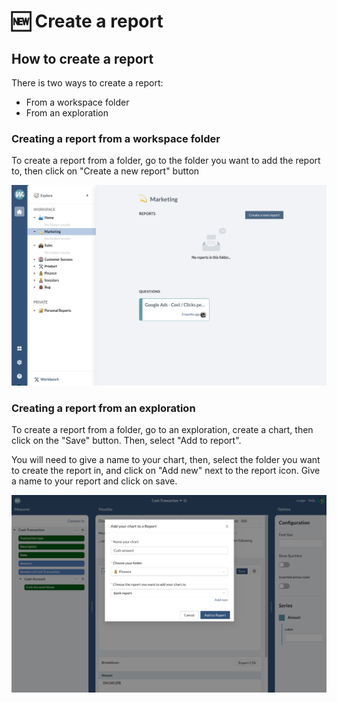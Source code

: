 # 🆕 Create a report

## How to create a report

There is two ways to create a report:&#x20;

* From a workspace folder
* From an exploration

### Creating a report from a workspace folder

To create a report from a folder, go to the folder you want to add the report to, then click on "Create a new report" button&#x20;

![](<../../.gitbook/assets/image (230).png>)

### Creating a report from an exploration

To create a report from a folder, go to an exploration, create a chart, then click on the "Save" button. Then, select "Add to report".

You will need to give a name to your chart, then, select the folder you want to create the report in, and click on "Add new" next to the report icon. Give a name to your report and click on save.

![](<../../.gitbook/assets/image (173).png>)
